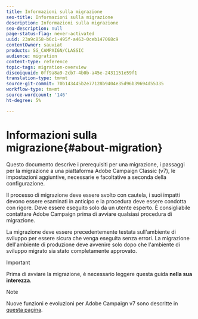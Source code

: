 ```yaml
---
title: Informazioni sulla migrazione
seo-title: Informazioni sulla migrazione
description: Informazioni sulla migrazione
seo-description: null
page-status-flag: never-activated
uuid: 23a9c858-b6c1-495f-a463-0ceb147068c9
contentOwner: sauviat
products: SG_CAMPAIGN/CLASSIC
audience: migration
content-type: reference
topic-tags: migration-overview
discoiquuid: 0ff9a8a9-2cb7-4b0b-a45e-2431151e59f1
translation-type: tm+mt
source-git-commit: 70b143445b2e77128b9404e35d96b39694d55335
workflow-type: tm+mt
source-wordcount: '146'
ht-degree: 5%

---
```



# Informazioni sulla migrazione{#about-migration}

Questo documento descrive i prerequisiti per una migrazione, i passaggi per la migrazione a una piattaforma Adobe Campaign Classic (v7), le impostazioni aggiuntive, necessarie e facoltative a seconda della configurazione.

Il processo di migrazione deve essere svolto con cautela, i suoi impatti devono essere esaminati in anticipo e la procedura deve essere condotta con rigore. Deve essere eseguito solo da un utente esperto. È consigliabile contattare  Adobe Campaign prima di avviare qualsiasi procedura di migrazione.

La migrazione deve essere precedentemente testata sull&#39;ambiente di sviluppo per essere sicura che venga eseguita senza errori. La migrazione dell&#39;ambiente di produzione deve avvenire solo dopo che l&#39;ambiente di sviluppo migrato sia stato completamente approvato.

>[!IMPORTANT]
>
>Prima di avviare la migrazione, è necessario leggere questa guida **nella sua interezza**.

>[!NOTE]
>
>Nuove funzioni e evoluzioni per  Adobe Campaign v7 sono descritte in [questa pagina](../../rn/using/latest-release.md).
